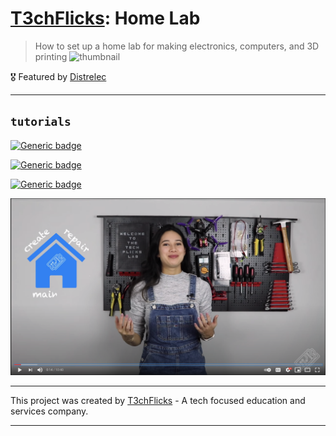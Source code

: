 # [T3chFlicks](https://t3chflicks.org): Home Lab
> How to set up a home lab for making electronics, computers, and 3D printing
![thumbnail](./thumbnail.png)

🎖️ Featured by [Distrelec](https://www.distrelec.ch/en/knowhow-how-to-set-up-your-own-home-lab-with-rnd-on-the-pulse-with-t3ch-flicks/cms/Set-up-own-home-lab-RND)

--- 

## `tutorials`

[![Generic badge](https://img.shields.io/badge/Blog_Post-Github-orange.svg)](./blog_post.md)

[![Generic badge](https://img.shields.io/badge/Blog_Post-Medium-blue.svg)](https://t3chflicks.medium.com/how-to-make-a-home-lab-5d9f3db3884a)

[![Generic badge](https://img.shields.io/badge/Youtube-Video-red.svg)](https://www.youtube.com/watch?v=rkmM_F-sD38)


 [![Everything Is AWESOME](./yt.png)](https://www.youtube.com/watch?v=rkmM_F-sD38 "Youtube Video")

---

This project was created by [T3chFlicks](https://t3chflicks.org) - A tech focused education and services company.

---